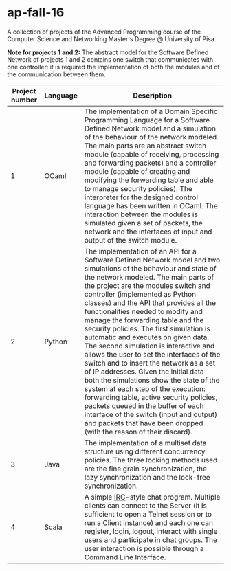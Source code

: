 # ap-fall-16
A collection of projects of the Advanced Programming course of the Computer Science and Networking Master's Degree @ University of Pisa.

<b>Note for projects 1 and 2:</b>
The abstract model for the Software Defined Network of projects 1 and 2 contains one switch that communicates with one controller: it is required the implementation of both the modules and of the communication between them.

| <b>Project number</b> | <b>Language</b> | <b>Description</b> |
| ---------- | ----------------------- | ----------- |
| 1 | OCaml | The implementation of a Domain Specific Programming Language for a Software Defined Network model and a simulation of the behaviour of the network modeled. The main parts are an abstract switch module (capable of receiving, processing and forwarding packets) and a controller module (capable of creating and modifying the forwarding table and able to manage security policies). The interpreter for the designed control language has been written in OCaml. The interaction between the modules is simulated given a set of packets, the network and the interfaces of input and output of the switch module. |
| 2 | Python | The implementation of an API for a Software Defined Network model and two simulations of the behaviour and state of the network modeled. The main parts of the project are the modules switch and controller (implemented as Python classes) and the API that provides all the functionalities needed to modify and manage the forwarding table and the security policies. The first simulation is automatic and executes on given data. The second simulation is interactive and allows the user to set the interfaces of the switch and to insert the network as a set of IP addresses. Given the initial data both the simulations show the state of the system at each step of the execution: forwarding table, active security policies, packets queued in the buffer of each interface of the switch (input and output) and packets that have been dropped (with the reason of their discard). |
| 3 | Java | The implementation of a multiset data structure using different concurrency policies. The three locking methods used are the fine grain synchronization, the lazy synchronization and the lock-free synchronization. |
| 4 | Scala | A simple [IRC](https://en.wikipedia.org/wiki/Internet_Relay_Chat)-style chat program. Multiple clients can connect to the Server (it is sufficient to open a Telnet session or to run a Client instance) and each one can register, login, logout, interact with single users and participate in chat groups. The user interaction is possible through a Command Line Interface. |
